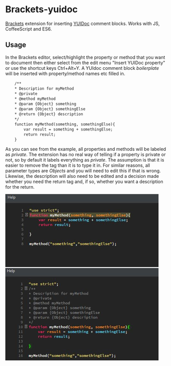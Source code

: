 # Brackets-yuidoc


[Brackets](http://brackets.io/) extension for inserting [YUIDoc](http://yui.github.io/yuidoc/syntax/) comment blocks. Works with JS, CoffeeScript and ES6.

## Usage


In the Brackets editor, select/highlight the property or method that you want to document then either select from the edit menu "Insert YUIDoc property" or use the shortcut keys Ctrl+Alt+Y. A YUIdoc comment block *boilerplate* will be inserted with property/method names etc filled in.
```
	/**
	* Description for myMethod
	* @private
	* @method myMethod
	* @param {Object} something
	* @param {Object} somethingElse
	* @return {Object} description
	*/
	function myMethod(something, somethingElse){
		var result = something + somethingElse;
		return result;	
	}
```

As you can see from the example, all properties and methods will be labeled as *private*. The extension has no real way of telling if a property is private or not, so by default it labels everything as *private*. The assumption is that it is easier to remove the tag than it is to type it in. For similar reasons, all parameter types are *Objects* and you will need to edit this if that is wrong. Likewise, the description will also need to be edited and a decision made whether you need the return tag and, if so, whether you want a description for the return.


![Screenshot 1](https://raw.githubusercontent.com/SteveMcArthur/brackets-yuidoc/master/screenshot1.jpg)
![Screenshot 2](https://raw.githubusercontent.com/SteveMcArthur/brackets-yuidoc/master/screenshot2.jpg)